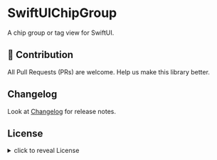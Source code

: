# SwiftUIChipGroup

A chip group or tag view for SwiftUI.

## :clap: Contribution

All Pull Requests (PRs) are welcome. Help us make this library better.

## Changelog
Look at [Changelog](https://github.com/Open-Bytes/SwiftUIChipGroup/blob/master/CHANGELOG.md) for release notes.

## License

<details>
    <summary>
        click to reveal License
    </summary>

```
Licensed under the Apache License, Version 2.0 (the "License");
you may not use this file except in compliance with the License.
You may obtain a copy of the License at

   http://www.apache.org/licenses/LICENSE-2.0

Unless required by applicable law or agreed to in writing, software
distributed under the License is distributed on an "AS IS" BASIS,
WITHOUT WARRANTIES OR CONDITIONS OF ANY KIND, either express or implied.
See the License for the specific language governing permissions and
limitations under the License.
```

</details>